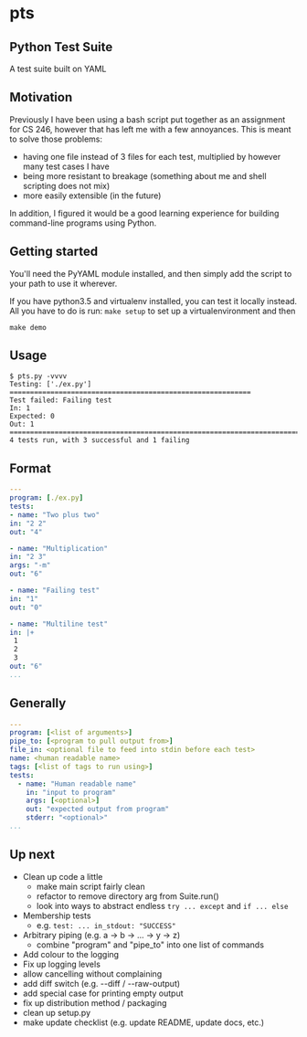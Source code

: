 # pts
## Python Test Suite
A test suite built on YAML

## Motivation
Previously I have been using a bash script put together as an assignment for
CS 246, however that has left me with a few annoyances. This is meant to
solve those problems:

- having one file instead of 3 files for each test, multiplied by however
  many test cases I have
- being more resistant to breakage (something about me and shell scripting
  does not mix)
- more easily extensible (in the future)

In addition, I figured it would be a good learning experience for building
command-line programs using Python.

## Getting started
You'll need the PyYAML module installed, and then simply add the script to
your path to use it wherever.

If you have python3.5 and virtualenv installed, you can test it locally
instead. All you have to do is run:
`make setup` to set up a virtualenvironment and then

`make demo`

## Usage
```
$ pts.py -vvvv
Testing: ['./ex.py'] ===========================================================
Test failed: Failing test
In: 1
Expected: 0
Out: 1
================================================================================
4 tests run, with 3 successful and 1 failing
```

## Format
```YAML
---
program: [./ex.py]
tests:
- name: "Two plus two"
in: "2 2"
out: "4"

- name: "Multiplication"
in: "2 3"
args: "-m"
out: "6"

- name: "Failing test"
in: "1"
out: "0"

- name: "Multiline test"
in: |+
 1
 2
 3
out: "6"
...
```

## Generally

```YAML
---
program: [<list of arguments>]
pipe_to: [<program to pull output from>]
file_in: <optional file to feed into stdin before each test>
name: <human readable name>
tags: [<list of tags to run using>]
tests:
  - name: "Human readable name"
    in: "input to program"
    args: [<optional>]
    out: "expected output from program"
    stderr: "<optional>"
...
```

## Up next
- Clean up code a little
	- make main script fairly clean
	- refactor to remove directory arg from Suite.run()
	- look into ways to abstract endless `try ... except` and `if ... else`
- Membership tests
	- e.g. `test: ... in_stdout: "SUCCESS"`
- Arbitrary piping (e.g. a -> b -> ... -> y -> z)
	- combine "program" and "pipe_to" into one list of commands
- Add colour to the logging
- Fix up logging levels
- allow <C-c> cancelling without complaining
- add diff switch (e.g. --diff / --raw-output)
- add special case for printing empty output
- fix up distribution method / packaging
- clean up setup.py
- make update checklist (e.g. update README, update docs, etc.)

